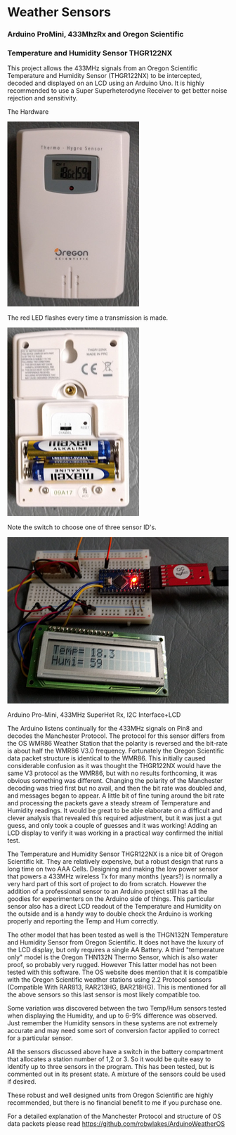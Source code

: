 Weather Sensors
===============

### Arduino ProMini, 433MhzRx and Oregon Scientific
### Temperature and Humidity Sensor THGR122NX

This project allows the 433MHz signals from an Oregon Scientific Temperature and Humidity Sensor (THGR122NX) to be intercepted, decoded and displayed on an LCD using an Arduino Uno. It is highly recommended to use a Super Superheterodyne Receiver to get better noise rejection and sensitivity.

The Hardware

![alt text](images/front.jpg?raw=true "Oregon Scientific Temperature and Humidity Sensor (THGR122NX)")

The red LED flashes every time a transmission is made. 

![alt text](images/back.jpg?raw=true "Oregon Scientific Temperature and Humidity Sensor (THGR122NX)")

Note the switch to choose one of three sensor ID's.

![alt text](images/arduino+433Rx.jpg?raw=true "Arduino Pro-Mini, 433MHz SuperHet Rx, I2C Interface+LCD")

Arduino Pro-Mini, 433MHz SuperHet Rx, I2C Interface+LCD

The Arduino listens continually for the 433MHz signals on Pin8 and decodes the Manchester Protocol.  The protocol for this sensor differs from the OS WMR86 Weather Station that the polarity is reversed and the bit-rate is about half the WMR86 V3.0 frequency.  Fortunately the Oregon Scientific data packet structure is identical to the WMR86.  This initially caused considerable confusion as it was thought the THGR122NX would have the same V3 protocol as the WMR86, but with no results forthcoming, it was obvious something was different.  Changing the polarity of the Manchester decoding was tried first but no avail, and then the bit rate was doubled and, and messages began to appear.  A little bit of fine tuning around the bit rate and processing the packets gave a steady stream of Temperature and Humidity readings. It would be great to be able elaborate on a difficult and clever analysis that revealed this required adjustment, but it was just a gut guess, and only took a couple of guesses and it was working! Adding an LCD display to verify it was working in a practical way confirmed the initial test.

The Temperature and Humidity Sensor THGR122NX is a nice bit of Oregon Scientific kit. They are relatively expensive, but a robust design that runs a long time on two AAA Cells.  Designing and making the low power sensor that powers a 433MHz wireless Tx for many months (years?) is normally a very hard part of this sort of project to do from scratch.  However the addition of a professional sensor to an Arduino project still has all the goodies for experimenters on the Arduino side of things. This particular sensor also has a direct LCD readout of the Temperature and Humidity on the outside and is a handy way to double check the Arduino is working properly and reporting the Temp and Hum correctly.

The other model that has been tested as well is the THGN132N Temperature and Humidity Sensor from Oregon Scientific.  It does not have the luxury of the LCD display, but only requires a single AA Battery.  A third "temperature only" model is the Oregon THN132N Thermo Sensor, which is also water proof, so probably very rugged.  However This latter model has not been tested with this software.  The OS website does mention that it is compatible with the Oregon Scientific weather stations using 2.2 Protocol sensors (Compatible With RAR813, RAR213HG, BAR218HG).  This is mentioned for all the above sensors so this last sensor is most likely compatible too.

Some variation was discovered between the two Temp/Hum sensors tested when displaying the Humidity, and up to 6-9% difference was observed. Just remember the Humidity sensors in these systems are not extremely accurate and may need some sort of conversion factor applied to correct for a particular sensor.

All the sensors discussed above have a switch in the battery compartment that allocates a station number of 1,2 or 3.  So it would be quite easy to identify up to three sensors in the program.  This has been tested, but is commented out in its present state. A mixture of the sensors could be used if desired.  

These robust and well designed units from Oregon Scientific are highly recommended, but there is no financial benefit to me if you purchase one.

For a detailed explanation of the Manchester Protocol and structure of OS data packets please read https://github.com/robwlakes/ArduinoWeatherOS 
